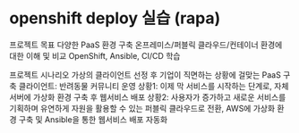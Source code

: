 # openshift deploy 실습 (rapa)

프로젝트 목표
다양한 PaaS 환경 구축
온프레미스/퍼블릭 클라우드/컨테이너 환경에 대한 이해 및 비교
OpenShift, Ansible, CI/CD 학습

프로젝트 시나리오
가상의 클라이언트 선정 후 기업이 직면하는 상황에 걸맞는 PaaS 구축
클라이언트: 반려동물 커뮤니티 운영
상황1: 이제 막 서비스를 시작하는 단계로, 자체 서버에 가상화 환경 구축 후 웹서비스 배포
상황2: 사용자가 증가하고 새로운 서비스를 기획하며 유연하게 자원을 활용할 수 있는 퍼블릭 클라우드로 전환, AWS에 가상화 환경 구축 및 Ansible을 통한 웹서비스 배포 자동화
